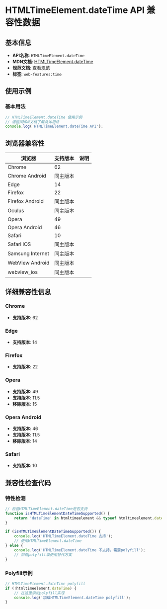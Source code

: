 # HTMLTimeElement.dateTime API 兼容性数据

## 基本信息

- **API名称**: `HTMLTimeElement.dateTime`
- **MDN文档**: [HTMLTimeElement.dateTime](https://developer.mozilla.org/docs/Web/API/HTMLTimeElement/dateTime)
- **规范文档**: [查看规范](https://html.spec.whatwg.org/multipage/text-level-semantics.html#dom-time-datetime)
- **标签**: `web-features:time`

## 使用示例

### 基本用法

```javascript
// HTMLTimeElement.dateTime 使用示例
// 请查阅MDN文档了解具体用法
console.log('HTMLTimeElement.dateTime API');
```

## 浏览器兼容性

| 浏览器 | 支持版本 | 说明 |
|--------|----------|------|
| Chrome | 62 |  |
| Chrome Android | 同主版本 |  |
| Edge | 14 |  |
| Firefox | 22 |  |
| Firefox Android | 同主版本 |  |
| Oculus | 同主版本 |  |
| Opera | 49 |  |
| Opera Android | 46 |  |
| Safari | 10 |  |
| Safari iOS | 同主版本 |  |
| Samsung Internet | 同主版本 |  |
| WebView Android | 同主版本 |  |
| webview_ios | 同主版本 |  |

## 详细兼容性信息

### Chrome

- **支持版本**: 62

### Edge

- **支持版本**: 14

### Firefox

- **支持版本**: 22

### Opera

- **支持版本**: 49
- **支持版本**: 11.5
- **移除版本**: 15

### Opera Android

- **支持版本**: 46
- **支持版本**: 11.5
- **移除版本**: 14

### Safari

- **支持版本**: 10

## 兼容性检查代码

### 特性检测

```javascript
// 检查HTMLTimeElement.dateTime是否支持
function isHTMLTimeElementDateTimeSupported() {
    return 'dateTime' in htmltimeelement && typeof htmltimeelement.dateTime === 'function';
}

if (isHTMLTimeElementDateTimeSupported()) {
    console.log('HTMLTimeElement.dateTime 支持');
    // 使用HTMLTimeElement.dateTime
} else {
    console.log('HTMLTimeElement.dateTime 不支持，需要polyfill');
    // 加载polyfill或使用替代方案
}
```

### Polyfill示例

```javascript
// HTMLTimeElement.dateTime polyfill
if (!htmltimeelement.dateTime) {
    // 在这里添加polyfill实现
    console.log('加载HTMLTimeElement.dateTime polyfill');
}
```

